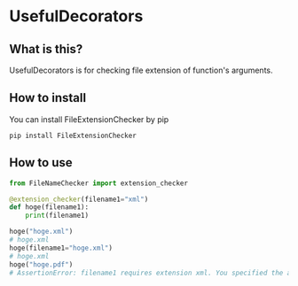 # UsefulDecorators
## What is this?
UsefulDecorators is for checking file extension of function's arguments.

## How to install
You can install FileExtensionChecker by pip

`pip install FileExtensionChecker`


## How to use
```python
from FileNameChecker import extension_checker

@extension_checker(filename1="xml")
def hoge(filename1):
    print(filename1)

hoge("hoge.xml")
# hoge.xml
hoge(filename1="hoge.xml")
# hoge.xml
hoge("hoge.pdf")
# AssertionError: filename1 requires extension xml. You specified the argument as hoge.pdf
```
